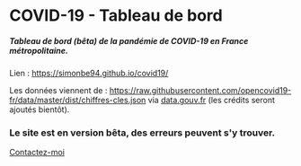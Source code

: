 # COVID-19 - Tableau de bord

##### Tableau de bord (bêta) de la pandémie de COVID-19 en France métropolitaine.

Lien : https://simonbe94.github.io/covid19/

Les données viennent de : https://raw.githubusercontent.com/opencovid19-fr/data/master/dist/chiffres-cles.json via [data.gouv.fr](https://www.data.gouv.fr/fr/datasets/chiffres-cles-concernant-lepidemie-de-covid19-en-france/) (les crédits seront ajoutés bientôt).

### Le site est en version bêta, des erreurs peuvent s'y trouver.

[Contactez-moi](mailto:pro.simonbe@gmail.com)
